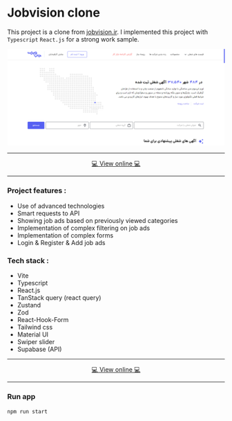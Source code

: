 # Jobvision clone

This project is a clone from [jobvision.ir](https://jobvision.ir). I implemented this project with `Typescript` `React.js` for a strong work sample.

![jobvision clone](https://github.com/FarzadVav/FarzadVav/blob/main/jc.png)

---

<p align="center">
  <a href="https://jobvision-cone.liara.run">
    💻 View online 💻
  </a>  
</p>

---
  
### Project features :
- Use of advanced technologies
- Smart requests to API
- Showing job ads based on previously viewed categories
- Implementation of complex filtering on job ads
- Implementation of complex forms
- Login & Register & Add job ads

### Tech stack :
- Vite
- Typescript
- React.js
- TanStack query (react query)
- Zustand
- Zod
- React-Hook-Form
- Tailwind css
- Material UI
- Swiper slider
- Supabase (API)

---

<p align="center">
  <a href="https://jobvision-cone.liara.run">
    💻 View online 💻
  </a>  
</p>

---

### Run app
```bash
npm run start
```

